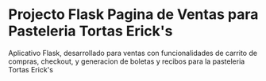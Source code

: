 # Projecto Flask Pagina de Ventas para Pasteleria Tortas Erick's
Aplicativo Flask, desarrollado para ventas con funcionalidades de carrito de compras, checkout, y generacion de boletas y recibos para la pasteleria Tortas Erick's
